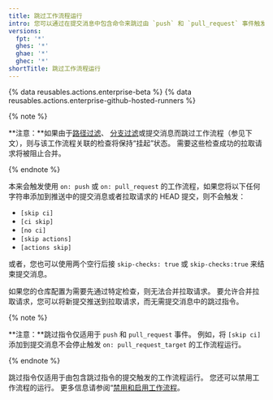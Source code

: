 ```yaml
---
title: 跳过工作流程运行
intro: 您可以通过在提交消息中包含命令来跳过由 `push` 和 `pull_request` 事件触发的工作流程运行。
versions:
  fpt: '*'
  ghes: '*'
  ghae: '*'
  ghec: '*'
shortTitle: 跳过工作流程运行
---
```


{% data reusables.actions.enterprise-beta %}
{% data reusables.actions.enterprise-github-hosted-runners %}

{% note %}

**注意：**如果由于[路径过滤](/actions/using-workflows/workflow-syntax-for-github-actions#onpushpull_requestpull_request_targetpathspaths-ignore)、 [分支过滤](/actions/using-workflows/workflow-syntax-for-github-actions#onpull_requestpull_request_targetbranchesbranches-ignore)或提交消息而跳过工作流程（参见下文），则与该工作流程关联的检查将保持“挂起”状态。 需要这些检查成功的拉取请求将被阻止合并。

{% endnote %}

本来会触发使用 `on: push` 或 `on: pull_request` 的工作流程，如果您将以下任何字符串添加到推送中的提交消息或者拉取请求的 HEAD 提交，则不会触发：

* `[skip ci]`
* `[ci skip]`
* `[no ci]`
* `[skip actions]`
* `[actions skip]`

或者，您也可以使用两个空行后接 `skip-checks: true` 或 `skip-checks:true` 来结束提交消息。

如果您的仓库配置为需要先通过特定检查，则无法合并拉取请求。 要允许合并拉取请求，您可以将新提交推送到拉取请求，而无需提交消息中的跳过指令。

{% note %}

**注意：**跳过指令仅适用于 `push` 和 `pull_request` 事件。 例如，将 `[skip ci]` 添加到提交消息不会停止触发 `on: pull_request_target` 的工作流程运行。

{% endnote %}

跳过指令仅适用于由包含跳过指令的提交触发的工作流程运行。 您还可以禁用工作流程的运行。 更多信息请参阅“[禁用和启用工作流程](/actions/managing-workflow-runs/disabling-and-enabling-a-workflow)。
